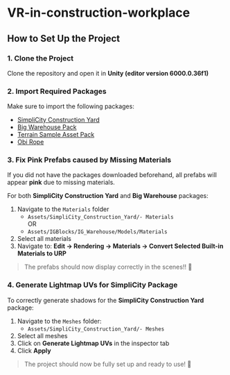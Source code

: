 # VR-in-construction-workplace

## How to Set Up the Project

### 1. Clone the Project
Clone the repository and open it in **Unity (editor version 6000.0.36f1)**

### 2. Import Required Packages
Make sure to import the following packages:
- [SimpliCity Construction Yard](https://assetstore.unity.com/packages/3d/environments/industrial/simplicity-construction-yard-72569)
- [Big Warehouse Pack](https://assetstore.unity.com/packages/3d/environments/industrial/big-warehouse-pack-96082)
- [Terrain Sample Asset Pack](https://assetstore.unity.com/packages/3d/environments/landscapes/terrain-sample-asset-pack-145808)
- [Obi Rope](https://assetstore.unity.com/packages/tools/physics/obi-rope-55579)

### 3. Fix Pink Prefabs caused by Missing Materials
If you did not have the packages downloaded beforehand, all prefabs will appear **pink** due to missing materials.

For both **SimpliCity Construction Yard** and **Big Warehouse** packages:
1. Navigate to the `Materials` folder
    - `Assets/SimpliCity_Construction_Yard/- Materials`    
OR
    - `Assets/IGBlocks/IG_Warehouse/Models/Materials`
2. Select all materials
3. Navigate to: **Edit → Rendering → Materials → Convert Selected Built-in Materials to URP**
    

> The prefabs should now display correctly in the scenes!! 🤯

### 4. Generate Lightmap UVs for SimpliCity Package
To correctly generate shadows for the **SimpliCity Construction Yard** package:
1. Navigate to the `Meshes` folder: 
    - `Assets/SimpliCity_Construction_Yard/- Meshes`
2. Select all meshes
3. Click on **Generate Lightmap UVs** in the inspector tab
4. Click **Apply**

> The project should now be fully set up and ready to use! 🚀
